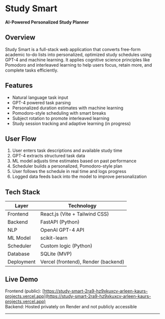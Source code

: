# Study Smart  
**AI-Powered Personalized Study Planner**

## Overview  
Study Smart is a full-stack web application that converts free-form academic to-do lists into personalized, optimized study schedules using GPT-4 and machine learning. It applies cognitive science principles like Pomodoro and interleaved learning to help users focus, retain more, and complete tasks efficiently.

## Features  
- Natural language task input  
- GPT-4 powered task parsing  
- Personalized duration estimates with machine learning  
- Pomodoro-style scheduling with smart breaks  
- Subject rotation to promote interleaved learning  
- Study session tracking and adaptive learning (in progress)

## User Flow  
1. User enters task descriptions and available study time  
2. GPT-4 extracts structured task data  
3. ML model adjusts time estimates based on past performance  
4. Scheduler builds a personalized, Pomodoro-style plan  
5. User follows the schedule in real time and logs progress  
6. Logged data feeds back into the model to improve personalization

## Tech Stack  

| Layer       | Technology            |
|------------|------------------------|
| Frontend   | React.js (Vite + Tailwind CSS) |
| Backend    | FastAPI (Python)       |
| NLP        | OpenAI GPT-4 API       |
| ML Model   | scikit-learn           |
| Scheduler  | Custom logic (Python)  |
| Database   | SQLite (MVP)           |
| Deployment | Vercel (frontend), Render (backend) |

## Live Demo  
Frontend (public): [https://study-smart-2ra9-hz9xkuxcv-arleen-kaurs-projects.vercel.app](https://study-smart-2ra9-hz9xkuxcv-arleen-kaurs-projects.vercel.app)  
Backend: Hosted privately on Render and not publicly accessible

---

